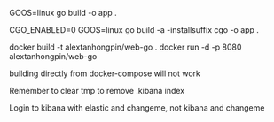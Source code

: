 GOOS=linux go build -o app .

CGO_ENABLED=0 GOOS=linux go build -a -installsuffix cgo -o app .


docker build -t alextanhongpin/web-go .
docker run -d -p 8080 alextanhongpin/web-go

building directly from docker-compose will not work

Remember to clear tmp to remove .kibana index

Login to kibana with elastic and changeme, not kibana and changeme